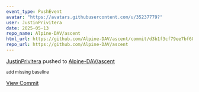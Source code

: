 ```yaml
---
event_type: PushEvent
avatar: "https://avatars.githubusercontent.com/u/35237779?"
user: JustinPrivitera
date: 2025-05-13
repo_name: Alpine-DAV/ascent
html_url: https://github.com/Alpine-DAV/ascent/commit/d3b1f3cf79ee7bf6881c61b1777f0de5ce64bf2a
repo_url: https://github.com/Alpine-DAV/ascent
---
```


<a href='https://github.com/JustinPrivitera' target='_blank'>JustinPrivitera</a> pushed to <a href='https://github.com/Alpine-DAV/ascent' target='_blank'>Alpine-DAV/ascent</a>

<small>add missing baseline</small>

<a href='https://github.com/Alpine-DAV/ascent/commit/d3b1f3cf79ee7bf6881c61b1777f0de5ce64bf2a' target='_blank'>View Commit</a>
